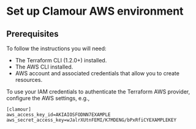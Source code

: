 # Set up Clamour AWS environment

## Prerequisites

To follow the instructions you will need:

 - The Terraform CLI (1.2.0+) installed.
 - The AWS CLI installed.
 - AWS account and associated credentials that allow you to create resources.
 
To use your IAM credentials to authenticate the Terraform AWS provider, configure the AWS settings, e.g.,

```text
[clamour]
aws_access_key_id=AKIAIOSFODNN7EXAMPLE
aws_secret_access_key=wJalrXUtnFEMI/K7MDENG/bPxRfiCYEXAMPLEKEY
```

